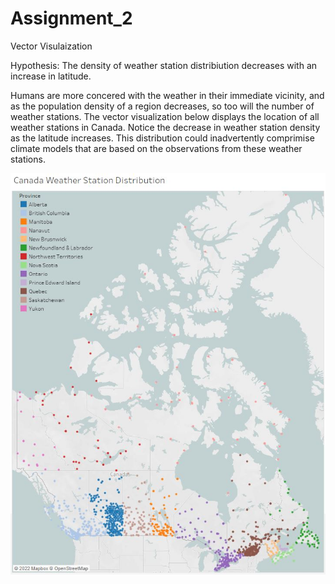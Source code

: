 # Assignment_2
Vector Visulaization

Hypothesis: The density of weather station distribiution decreases with an increase in latitude.

Humans are more concered with the weather in their immediate vicinity, and as the population density
of a region decreases, so too will the number of weather stations. 
The vector visualization below displays the location of all weather stations in Canada. 
Notice the decrease in weather station density as the latitude increases. 
This distribution could inadvertently comprimise climate models that are based on the observations 
from these weather stations. 


<img src="images/CA_WEATHER.JPG">